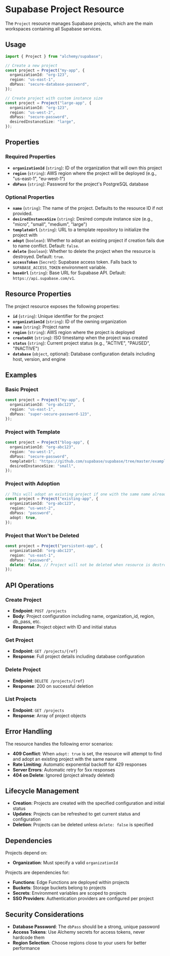 # Supabase Project Resource

The `Project` resource manages Supabase projects, which are the main workspaces containing all Supabase services.

## Usage

```typescript
import { Project } from "alchemy/supabase";

// Create a new project
const project = Project("my-app", {
  organizationId: "org-123",
  region: "us-east-1", 
  dbPass: "secure-database-password",
});

// Create project with custom instance size
const project = Project("large-app", {
  organizationId: "org-123",
  region: "us-west-2",
  dbPass: "secure-password",
  desiredInstanceSize: "large",
});
```

## Properties

### Required Properties

- **`organizationId`** (`string`): ID of the organization that will own this project
- **`region`** (`string`): AWS region where the project will be deployed (e.g., "us-east-1", "eu-west-1")
- **`dbPass`** (`string`): Password for the project's PostgreSQL database

### Optional Properties

- **`name`** (`string`): The name of the project. Defaults to the resource ID if not provided.
- **`desiredInstanceSize`** (`string`): Desired compute instance size (e.g., "micro", "small", "medium", "large")
- **`templateUrl`** (`string`): URL to a template repository to initialize the project with
- **`adopt`** (`boolean`): Whether to adopt an existing project if creation fails due to name conflict. Default: `false`.
- **`delete`** (`boolean`): Whether to delete the project when the resource is destroyed. Default: `true`.
- **`accessToken`** (`Secret`): Supabase access token. Falls back to `SUPABASE_ACCESS_TOKEN` environment variable.
- **`baseUrl`** (`string`): Base URL for Supabase API. Default: `https://api.supabase.com/v1`.

## Resource Properties

The project resource exposes the following properties:

- **`id`** (`string`): Unique identifier for the project
- **`organizationId`** (`string`): ID of the owning organization
- **`name`** (`string`): Project name
- **`region`** (`string`): AWS region where the project is deployed
- **`createdAt`** (`string`): ISO timestamp when the project was created
- **`status`** (`string`): Current project status (e.g., "ACTIVE", "PAUSED", "INACTIVE")
- **`database`** (`object`, optional): Database configuration details including host, version, and engine

## Examples

### Basic Project

```typescript
const project = Project("my-app", {
  organizationId: "org-abc123",
  region: "us-east-1",
  dbPass: "super-secure-password-123",
});
```

### Project with Template

```typescript
const project = Project("blog-app", {
  organizationId: "org-abc123", 
  region: "eu-west-1",
  dbPass: "secure-password",
  templateUrl: "https://github.com/supabase/supabase/tree/master/examples/nextjs-blog",
  desiredInstanceSize: "small",
});
```

### Project with Adoption

```typescript
// This will adopt an existing project if one with the same name already exists
const project = Project("existing-app", {
  organizationId: "org-abc123",
  region: "us-west-2", 
  dbPass: "password",
  adopt: true,
});
```

### Project that Won't be Deleted

```typescript
const project = Project("persistent-app", {
  organizationId: "org-abc123",
  region: "us-east-1",
  dbPass: "password",
  delete: false, // Project will not be deleted when resource is destroyed
});
```

## API Operations

### Create Project
- **Endpoint**: `POST /projects`
- **Body**: Project configuration including name, organization_id, region, db_pass, etc.
- **Response**: Project object with ID and initial status

### Get Project
- **Endpoint**: `GET /projects/{ref}`
- **Response**: Full project details including database configuration

### Delete Project
- **Endpoint**: `DELETE /projects/{ref}`
- **Response**: 200 on successful deletion

### List Projects
- **Endpoint**: `GET /projects`
- **Response**: Array of project objects

## Error Handling

The resource handles the following error scenarios:

- **409 Conflict**: When `adopt: true` is set, the resource will attempt to find and adopt an existing project with the same name
- **Rate Limiting**: Automatic exponential backoff for 429 responses  
- **Server Errors**: Automatic retry for 5xx responses
- **404 on Delete**: Ignored (project already deleted)

## Lifecycle Management

- **Creation**: Projects are created with the specified configuration and initial status
- **Updates**: Projects can be refreshed to get current status and configuration
- **Deletion**: Projects can be deleted unless `delete: false` is specified

## Dependencies

Projects depend on:
- **Organization**: Must specify a valid `organizationId`

Projects are dependencies for:
- **Functions**: Edge Functions are deployed within projects
- **Buckets**: Storage buckets belong to projects  
- **Secrets**: Environment variables are scoped to projects
- **SSO Providers**: Authentication providers are configured per project

## Security Considerations

- **Database Password**: The `dbPass` should be a strong, unique password
- **Access Tokens**: Use Alchemy secrets for access tokens, never hardcode them
- **Region Selection**: Choose regions close to your users for better performance
